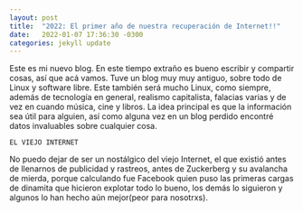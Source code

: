 ```yaml
---
layout: post
title:  "2022: El primer año de nuestra recuperación de Internet!!"
date:   2022-01-07 17:36:30 -0300
categories: jekyll update
---
```

Este es mi nuevo blog. En este tiempo extraño es bueno escribir y compartir cosas, así que acá vamos. Tuve un blog muy muy antiguo, sobre todo de Linux y software libre. Este también será mucho Linux, como siempre, además de tecnología en general, realismo capitalista, falacias varias y de vez en cuando música, cine y libros. La idea principal es que la información sea útil para alguien, así como alguna vez en un blog perdido encontré datos invaluables sobre cualquier cosa.

`EL VIEJO INTERNET`

No puedo dejar de ser un nostálgico del viejo Internet, el que existió antes de llenarnos de publicidad y rastreos, antes de Zuckerberg y su avalancha de mierda, porque calculando fue Facebook quien puso las primeras cargas de dinamita que hicieron explotar todo lo bueno, los demás lo siguieron y algunos lo han hecho aún mejor(peor para nosotrxs).
